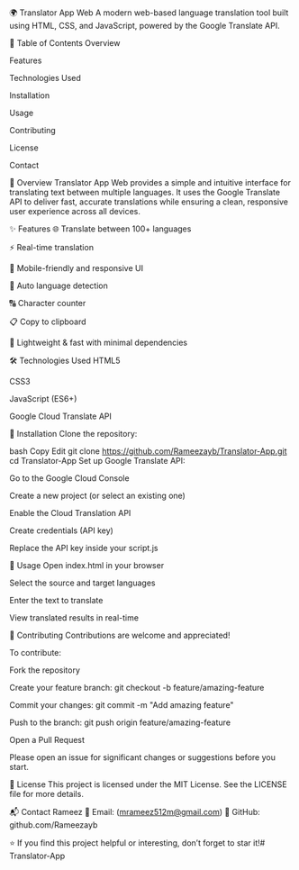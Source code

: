 🌍 Translator App Web
A modern web-based language translation tool built using HTML, CSS, and JavaScript, powered by the Google Translate API.









📌 Table of Contents
Overview

Features

Technologies Used

Installation

Usage

Contributing

License

Contact

🧠 Overview
Translator App Web provides a simple and intuitive interface for translating text between multiple languages. It uses the Google Translate API to deliver fast, accurate translations while ensuring a clean, responsive user experience across all devices.

✨ Features
🌐 Translate between 100+ languages

⚡ Real-time translation

📱 Mobile-friendly and responsive UI

🧠 Auto language detection

🔠 Character counter

📋 Copy to clipboard

🎯 Lightweight & fast with minimal dependencies

🛠️ Technologies Used
HTML5

CSS3

JavaScript (ES6+)

Google Cloud Translate API

🚀 Installation
Clone the repository:

bash
Copy
Edit
git clone https://github.com/Rameezayb/Translator-App.git
cd Translator-App
Set up Google Translate API:

Go to the Google Cloud Console

Create a new project (or select an existing one)

Enable the Cloud Translation API

Create credentials (API key)

Replace the API key inside your script.js

🧪 Usage
Open index.html in your browser

Select the source and target languages

Enter the text to translate

View translated results in real-time

🤝 Contributing
Contributions are welcome and appreciated!

To contribute:

Fork the repository

Create your feature branch:
git checkout -b feature/amazing-feature

Commit your changes:
git commit -m "Add amazing feature"

Push to the branch:
git push origin feature/amazing-feature

Open a Pull Request

Please open an issue for significant changes or suggestions before you start.

📄 License
This project is licensed under the MIT License. See the LICENSE file for more details.

📬 Contact
Rameez
📧 Email: (mrameez512m@gmail.com)
🔗 GitHub: github.com/Rameezayb

⭐ If you find this project helpful or interesting, don’t forget to star it!#   T r a n s l a t o r - A p p  
 